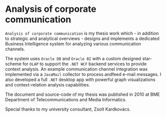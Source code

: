 # Analysis of corporate communication
`Analysis of corporate communication` is my thesis work
which - in addition to strategic and analytical overviews -
designs and implements a dedicated Business Intelligence
system for analyzing various communication channels.

The system uses `Oracle DB` and `Oracle BI` with a custom
designed star-scheme for `OLAP` to support the `.NET WCF`
backend services to provide context analysis.
An example communication channel integration was implemented
via a `JavaMail` collector to process andfeed e-mail messages.
I also developed a full `.NET` desktop app with powerful
graph visualizations and context-relation analysis capabilities.

The document and source-code of my thesis was published in 2010
at BME Department of Telecommunications and Media Informatics.

Special thanks to my university consultant, Zsolt Kardkovács.
